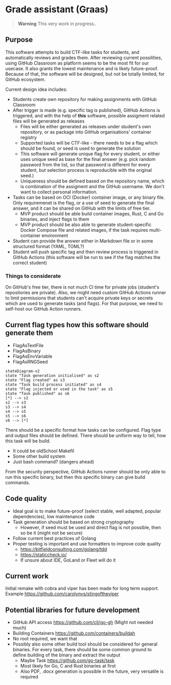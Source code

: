 

# Grade assistant (Graas)

> **Warning**
> This very work in progress..

## Purpose

This software attempts to build CTF-like tasks for students, and automatically reviews and grades them.
After reviewing current possilities, using GitHub Classroom as platform seems to be the most fit for our usecase.
It also grants the lowest maintenance and is likely future-proof.
Because of that, the software will be designed, but not be totally limited, for GitHub ecosystem.

Current design idea includes:
* Students create own repository for making assignments with GitHub Classroom
* After trigger is made (e.g. specific tag is published), GitHub Actions is triggered, and with the help of **this** software, possible assigment related files will be generated as releases
  * Files will be either generated as releases under student's own repository, or as package into GitHub organisations' container registry
  * Supported tasks will be CTF-like - there needs to be a flag which should be found, or seed is used to generate the solution
  * This software will generate unique flag for every student, or either uses unique seed as base for the final answer (e.g. pick random password from the list, so that password is different for every student, but selection process is reproducible with the original seed.)
  * Uniqueness should be defined based on the repository name, which is combination of the assigment and the GitHub username. We don't want to collect personal information.
* Tasks can be based on OCI (Docker) container image, or any binary file. Only requiremenet is the flag, or a use of seed to generate the final answer, and it can be shared on GitHub with the limits of free tier.
  * MVP product should be able build container images, Rust, C and Go binaries, and inject flags to them
  * MVP product should be also able to generate student-specific Docker Compose file and related images, if the task requires multi-container environment
* Student can provide the answer either in Markdown file or in some structured format (YAML, TOML?)
* Student will push specific tag and then review process is triggered in GitHub Actions (this software will be run to see if the flag matches the correct student)

### Things to considerate

On GitHub's free tier, there is not much CI time for private jobs (student's repositories are private).
Also, we might need custom GitHub Actions runner to limit permissions that students can't acquire private keys or secrets which are used to generate tasks (and flags).
For that purpose, we need to self-host our GitHub Action runners.

## Current flag types how this software should generate them
  * FlagAsTextFile
  * FlagAsBinary
  * FlagAsEnvVariable
  * FlagAsRNGSeed

```mermaid
stateDiagram-v2
state "Task generation initialised" as s2
state "Flag created" as s3
state "Task build process initiated" as s4
state "Flag injected or used in the task" as s5
state "Task published" as s6
[*] --> s2
s2 --> s3
s3 --> s4
s4 --> s5
s5 --> s6
s6 --> [*]
```

There should be a specific format how tasks can be configured.
Flag type and output files should be defined.
There should be uniform way to tell, how this task will be build.
  * It could be oldSchool Makefil
  * Some other build system
  * Just bash command? (dangers ahead)

From the security perspective, GitHub Actions runner should be only able to run this specific binary, but then this specific binary can give build commands.

## Code quality

  * Ideal goal is to make future-proof (select stable, well adapted, popular dependencies), low maintenance code
  * Task generation should be based on strong cryptography
    * However, if seed must be used and direct flag is not possible, then so be it (might not be secure)
  * Follow current best practices of Golang
  * Proper testing is important and use formatters to improve code quality
    * https://bitfieldconsulting.com/golang/tdd
    * https://staticcheck.io/
    * If unsure about IDE, GoLand or Fleet will do it


## Current work

Initial remake with cobra and viper has been made for long term support.
Example https://github.com/carolynvs/stingoftheviper




## Potential libraries for future development

* GitHub API access https://github.com/cli/go-gh (Might not needed much)
* Building Containers https://github.com/containers/buildah
 * No root required, we want that
* Possibly also some other build tool should be considered for general binaries. For every task, there should be some common ground to define building of the binary and extract the output
  * Maybe Task https://github.com/go-task/task
  * Most likely for Go, C and Rust binaries at first
  * Also PDF, .docx generation is possible in the future, very versatile is required
